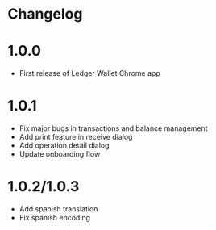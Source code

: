 # Changelog

1.0.0
=====
- First release of Ledger Wallet Chrome app

1.0.1
=====
- Fix major bugs in transactions and balance management
- Add print feature in receive dialog
- Add operation detail dialog
- Update onboarding flow

1.0.2/1.0.3
=====
- Add spanish translation
- Fix spanish encoding
